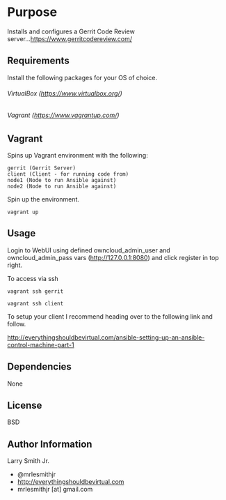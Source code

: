 Purpose
=========

Installs and configures a Gerrit Code Review server...https://www.gerritcodereview.com/

Requirements
------------

Install the following packages for your OS of choice.

###### VirtualBox (https://www.virtualbox.org/)

###### Vagrant (https://www.vagrantup.com/)

Vagrant
-------
Spins up Vagrant environment with the following:
````
gerrit (Gerrit Server)
client (Client - for running code from)
node1 (Node to run Ansible against)
node2 (Node to run Ansible against)
````
Spin up the environment.
````
vagrant up
````

Usage
-----

Login to WebUI using defined owncloud_admin_user and owncloud_admin_pass vars (http://127.0.0.1:8080) and click register in top right.

To access via ssh
````
vagrant ssh gerrit
````
````
vagrant ssh client
````

To setup your client I recommend heading over to the following link and follow.

http://everythingshouldbevirtual.com/ansible-setting-up-an-ansible-control-machine-part-1

Dependencies
------------

None

License
-------

BSD

Author Information
------------------

Larry Smith Jr.
- @mrlesmithjr
- http://everythingshouldbevirtual.com
- mrlesmithjr [at] gmail.com
